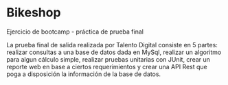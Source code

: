 # Bikeshop
Ejercicio de bootcamp - práctica de prueba final


La prueba final de salida realizada por Talento Digital consiste en 5 partes: realizar consultas a una base de datos dada en MySql, realizar un algoritmo para algun cálculo simple, realizar pruebas unitarias con JUnit, crear un reporte web en base a ciertos requerimientos y crear una API Rest que poga a disposición la información de la base de datos.

